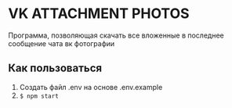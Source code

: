 # VK ATTACHMENT PHOTOS

Программа, позволяющая скачать все вложенные в последнее сообщение чата вк фотографии

## Как пользоваться

1. Создать файл .env на основе .env.example
2. ```$ npm start``` 